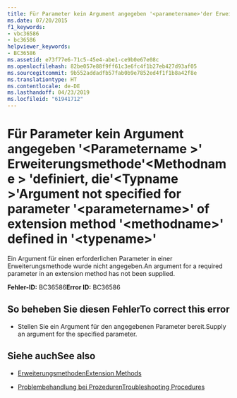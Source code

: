 ```yaml
---
title: Für Parameter kein Argument angegeben '<parametername>'der Erweiterungsmethode'<methodname>'definiert '<typename>'
ms.date: 07/20/2015
f1_keywords:
- vbc36586
- bc36586
helpviewer_keywords:
- BC36586
ms.assetid: e73f77e6-71c5-45e4-abe1-ce9b0e67e08c
ms.openlocfilehash: 82be057e88f9ff61c3e6fc4f1b27eb427d93af05
ms.sourcegitcommit: 9b552addadfb57fab0b9e7852ed4f1f1b8a42f8e
ms.translationtype: HT
ms.contentlocale: de-DE
ms.lasthandoff: 04/23/2019
ms.locfileid: "61941712"
---
```

# <a name="argument-not-specified-for-parameter-parametername-of-extension-method-methodname-defined-in-typename"></a><span data-ttu-id="a8d9c-102">Für Parameter kein Argument angegeben '\<Parametername >' Erweiterungsmethode'\<Methodname > 'definiert, die'\<Typname >'</span><span class="sxs-lookup"><span data-stu-id="a8d9c-102">Argument not specified for parameter '\<parametername>' of extension method '\<methodname>' defined in '\<typename>'</span></span>
<span data-ttu-id="a8d9c-103">Ein Argument für einen erforderlichen Parameter in einer Erweiterungsmethode wurde nicht angegeben.</span><span class="sxs-lookup"><span data-stu-id="a8d9c-103">An argument for a required parameter in an extension method has not been supplied.</span></span>  
  
 <span data-ttu-id="a8d9c-104">**Fehler-ID:** BC36586</span><span class="sxs-lookup"><span data-stu-id="a8d9c-104">**Error ID:** BC36586</span></span>  
  
## <a name="to-correct-this-error"></a><span data-ttu-id="a8d9c-105">So beheben Sie diesen Fehler</span><span class="sxs-lookup"><span data-stu-id="a8d9c-105">To correct this error</span></span>  
  
- <span data-ttu-id="a8d9c-106">Stellen Sie ein Argument für den angegebenen Parameter bereit.</span><span class="sxs-lookup"><span data-stu-id="a8d9c-106">Supply an argument for the specified parameter.</span></span>  
  
## <a name="see-also"></a><span data-ttu-id="a8d9c-107">Siehe auch</span><span class="sxs-lookup"><span data-stu-id="a8d9c-107">See also</span></span>

- [<span data-ttu-id="a8d9c-108">Erweiterungsmethoden</span><span class="sxs-lookup"><span data-stu-id="a8d9c-108">Extension Methods</span></span>](../../visual-basic/programming-guide/language-features/procedures/extension-methods.md)

- [<span data-ttu-id="a8d9c-109">Problembehandlung bei Prozeduren</span><span class="sxs-lookup"><span data-stu-id="a8d9c-109">Troubleshooting Procedures</span></span>](../../visual-basic/programming-guide/language-features/procedures/troubleshooting-procedures.md)
